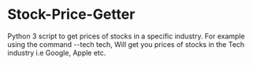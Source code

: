 # Stock-Price-Getter
Python 3 script to get prices of stocks in a specific industry. For example using the command --tech tech, Will get you prices of stocks in the Tech industry i.e Google, Apple etc. 
